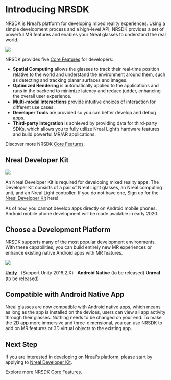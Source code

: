 # Introducing NRSDK

NRSDK is Nreal’s platform for developing mixed reality experiences. Using a simple development process and a high-level API, NRSDK provides a set of powerful MR features and enables your Nreal glasses to understand the real world.

![](https://codimd.s3.shivering-isles.com/demo/uploads/upload_d46d33685006252f4156d785dd76b65a.png)


NRSDK provides five [Core Features](/develop/discover/core-features) for developers:

* **Spatial Computing** allows the glasses to track their real-time position relative to the world and understand the environment around them, such as detecting and tracking planar surfaces and images.
* **Optimized Rendering** is automatically applied to the applications and runs in the backend to minimize latency and reduce judder, enhancing the overall user experience.
* **Multi-modal Interactions** provide intuitive choices of interaction for different use cases.
* **Developer Tools** are provided so you can better develop and debug apps. 
* **Third-party Integration** is achieved by providing data for third-party SDKs, which allows you to fully utilize Nreal Light’s hardware features and build powerful MR/AR applications.

Discover more NRSDK [Core Features](https://developer.nreal.ai/discover/core-featrues).

## Nreal Developer Kit
 
![](https://codimd.s3.shivering-isles.com/demo/uploads/upload_93ec5f49a8cfb4b362b35a19170d77b8.png)

An Nreal Developer Kit is required for developing mixed reality apps. The Developer Kit consists of a pair of Nreal Light glasses, an Nreal computing unit, and an Nreal Light controller. If you do not have one, Sign up for the [Nreal Developer Kit](/apply) here! 

As of now, you cannot develop apps directly on Android mobile phones. Android mobile phone development will be made available in early 2020. 

## Choose a Development Platform 

NRSDK supports many of the most popular development environments. With these capabilities, you can build entirely new MR experiences or enhance existing native Android apps with MR features.

![](https://codimd.s3.shivering-isles.com/demo/uploads/upload_16ec45415e66a2a4ef7cfd14402b0750.jpg)

**[Unity](/develop/unity/android-quickstart)** （Support Unity 2018.2.X）
**Android Native** (to be released)
**Unreal** (to be released)



## Compatible with Android Native App

Nreal glasses are now compatible with Android native apps, which means as long as the app is installed on the devices, users can view all app activity through their glasses. Nothing needs to be changed on your end. To make the 2D app more immersive and three-dimensional, you can use NRSDK to add on MR features or 3D virtual objects to the existing app.

## Next Step

If you are interested in developing on Nreal's platform, please start by applying to [Nreal Developer Kit](/apply).

Explore more NRSDK [Core Features](/develop/discover/core-features). 




